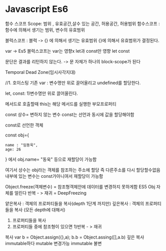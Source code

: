 # Javascript Es6

함수 스코프
Scope: 범위 , 유효공간,살수 있는 공간, 허용공간, 허용범위
함수스코프 : 함수에 의해서 생기는 범위, 변수의 유효범위

블럭스코프 : 블럭 -> {} 에 의해서 생기는 유효범위
{}에 의해서 유효범위가 결정된다.

var -> Es5 
블럭스코프는 var는 영향x 
let과 const만 영향
let 
const 

문단은 결과를 리턴하지 않는다.
-> 문 자체가 하나의 block-scope가 된다

Temporal Dead Zone(임시사각지대)

//1. 호이스팅
기존 var : 변수명만 위로 끌어올리고 undefined를 할당한다.


let, const:
1)변수명만 위로 끌어올린다.

메서드로 호출할때 this는 해당 메서드를 실행한 부모프로퍼티

const 상수= 변하지 않는 변수
const는 선언과 동시에 값을 할당해야함 

const로 선언한 객체

const obj={

    name : "임동욱",
    age: 26
}
에서 obj.name= "동욱" 등으로 재할당이 가능함

여기서 상수는 obj라는 객체를 참조하는 주소에 할당 즉 다른주소를 다시 할당할수없음 내부에 있는 변수는 const가아니여서 재할당이 가능함

Object.freeze(객체변수) = 참조형객체안에 데이터를 변경하지 못하게함
ES5
Obj 자체를 얼린다 
반복 - > 재귀 = DeepFreezing 

얕은복사 : 객체의 프로퍼티들을 복사(depth 1단계 까지만)
깊은복사 : 객체의 프로퍼티들을 복사 (모든 depth에 대해서)

1) 프로퍼티들을 복사
2) 프로퍼티들 중에 참조형이 있으면 1)반복 - > 재귀

복사 
var b = Object.assign({},a);
b.b = Object.assing([],a.b) 깊은 복사 immutable하다 
mutable 변경가능
immutable 불변
